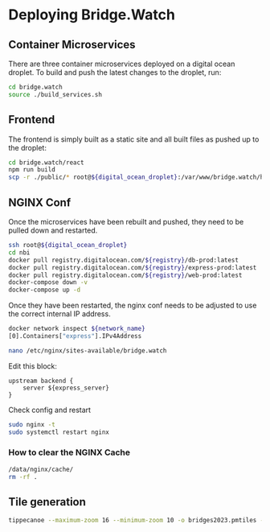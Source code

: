 # Deploying Bridge.Watch

## Container Microservices
There are three container microservices deployed on a digital ocean droplet. To build and push the latest changes to the droplet, run:

```sh
cd bridge.watch
source ./build_services.sh
```

## Frontend
The frontend is simply built as a static site and all built files as pushed up to the droplet:

```sh
cd bridge.watch/react 
npm run build 
scp -r ./public/* root@${digital_ocean_droplet}:/var/www/bridge.watch/html
```

## NGINX Conf
Once the microservices have been rebuilt and pushed, they need to be pulled down and restarted.

```sh
ssh root@${digital_ocean_droplet}
cd nbi
docker pull registry.digitalocean.com/${registry}/db-prod:latest
docker pull registry.digitalocean.com/${registry}/express-prod:latest
docker pull registry.digitalocean.com/${registry}/web-prod:latest
docker-compose down -v
docker-compose up -d
```

Once they have been restarted, the nginx conf needs to be adjusted to use the correct internal IP address.
```sh
docker network inspect ${network_name}
[0].Containers["express"].IPv4Address

nano /etc/nginx/sites-available/bridge.watch
```

Edit this block:
```
upstream backend {
    server ${express_server}
}
```

Check config and restart
```sh
sudo nginx -t
sudo systemctl restart nginx
```

### How to clear the NGINX Cache 
```sh
/data/nginx/cache/
rm -rf .
```
## Tile generation
```sh
tippecanoe --maximum-zoom 16 --minimum-zoom 10 -o bridges2023.pmtiles -r1 --drop-densest-as-needed bridges_2023.geojson --force
```

